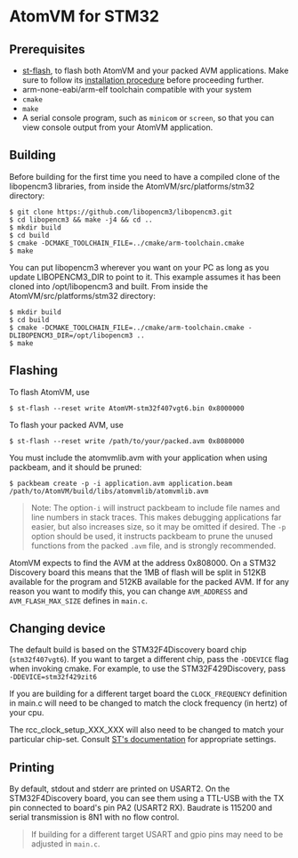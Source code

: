 <!--
 Copyright 2018 Riccardo Binetti <rbino@gmx.com>

 SPDX-License-Identifier: Apache-2.0 OR LGPL-2.1-or-later
-->

# AtomVM for STM32

## Prerequisites

* [st-flash](https://github.com/texane/stlink), to flash both AtomVM and your packed AVM applications. Make sure to follow its [installation procedure](https://github.com/texane/stlink#installation) before proceeding further.
* arm-none-eabi/arm-elf toolchain compatible with your system
* `cmake`
* `make`
* A serial console program, such as `minicom` or `screen`, so that you can view console output from your AtomVM application.

## Building
Before building for the first time you need to have a compiled clone of the libopencm3 libraries, from inside the AtomVM/src/platforms/stm32 directory:

    $ git clone https://github.com/libopencm3/libopencm3.git
    $ cd libopencm3 && make -j4 && cd ..
    $ mkdir build
    $ cd build
    $ cmake -DCMAKE_TOOLCHAIN_FILE=../cmake/arm-toolchain.cmake
    $ make

You can put libopencm3 wherever you want on your PC as long as you update LIBOPENCM3_DIR to point to it. This example assumes it has been cloned into /opt/libopencm3 and built. From inside the AtomVM/src/platforms/stm32 directory:

	$ mkdir build
	$ cd build
    $ cmake -DCMAKE_TOOLCHAIN_FILE=../cmake/arm-toolchain.cmake -DLIBOPENCM3_DIR=/opt/libopencm3 ..
    $ make

## Flashing
To flash AtomVM, use

    $ st-flash --reset write AtomVM-stm32f407vgt6.bin 0x8000000

To flash your packed AVM, use

    $ st-flash --reset write /path/to/your/packed.avm 0x8080000

You must include the atomvmlib.avm with your application when using packbeam, and it should be pruned:

	$ packbeam create -p -i application.avm application.beam /path/to/AtomVM/build/libs/atomvmlib/atomvmlib.avm

> Note: The option`-i` will instruct packbeam to include file names and line numbers in stack traces. This makes debugging applications far easier, but also increases size, so it may be omitted if desired. The `-p` option should be used, it instructs packbeam to prune the unused functions from the packed `.avm` file, and is strongly recommended.

AtomVM expects to find the AVM at the address 0x808000. On a STM32 Discovery board this means that the 1MB of flash will be split in 512KB available for the program and 512KB available for the packed AVM. If for any reason you want to modify this, you can change `AVM_ADDRESS` and `AVM_FLASH_MAX_SIZE` defines in `main.c`.

## Changing device

The default build is based on the STM32F4Discovery board chip (`stm32f407vgt6`). If you want to target a different
chip, pass the `-DDEVICE` flag when invoking cmake. For example, to use the STM32F429Discovery, pass
`-DDEVICE=stm32f429zit6`

If you are building for a different target board the `CLOCK_FREQUENCY` definition in main.c will need to be changed to match the clock frequency (in hertz) of your cpu.

The rcc_clock_setup_XXX_XXX will also need to be changed to match your particular chip-set. Consult [ST's documentation](https://www.st.com/en/microcontrollers-microprocessors/stm32-32-bit-arm-cortex-mcus.html) for appropriate settings.

## Printing
By default, stdout and stderr are printed on USART2. On the STM32F4Discovery board, you can see them
using a TTL-USB with the TX pin connected to board's pin PA2 (USART2 RX). Baudrate is 115200 and serial transmission
is 8N1 with no flow control.

> If building for a different target USART and gpio pins may need to be adjusted in `main.c`.
